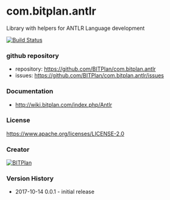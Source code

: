 # com.bitplan.antlr
Library with helpers for ANTLR Language development

[![Build Status](https://travis-ci.org/BITPlan/com.bitplan.antlr.svg?branch=master)](https://travis-ci.org/BITPlan/com.bitplan.antlr)
### github repository
* repository: https://github.com/BITPlan/com.bitplan.antlr
* issues: https://github.com/BITPlan/com.bitplan.antlr/issues

### Documentation
* http://wiki.bitplan.com/index.php/Antlr

### License
https://www.apache.org/licenses/LICENSE-2.0

### Creator 
[![BITPlan](http://wiki.bitplan.com/images/wiki/thumb/8/87/BITPlanLogo2012.svg/200px-BITPlanLogo2012.svg.png)](http://web.bitplan.com)

### Version History
* 2017-10-14 0.0.1 - initial release


